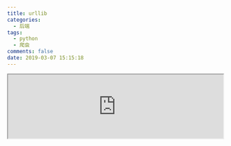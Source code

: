 ```yaml
---
title: urllib
categories:
  - 后端
tags:
  - python
  - 爬虫
comments: false
date: 2019-03-07 15:15:18
---
```


<iframe src="https://nbviewer.jupyter.org/github/aikeProject/Python3NoteBooks/blob/master/urllib.ipynb" width="100%" height="auto"></iframe>